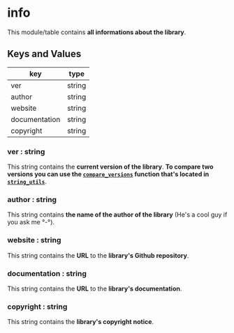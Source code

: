 
# info

This module/table contains **all informations about the library**.

## Keys and Values

|      key      |  type  |
| ------------- | ------ |
|      ver      | string |
|    author     | string |
|    website    | string |
| documentation | string |
|   copyright   | string |

### ver : string

This string contains the **current version of the library**. **To compare two versions you can use the [`compare_versions`](./string_utils_module.md#compare_versions) function that's located in [`string_utils`](./string_utils_module.md)**.

### author : string

This string contains **the name of the author of the library** (He's a cool guy if you ask me °-°).

### website : string

This string contains the **URL** to the **library's Github repository**.

### documentation : string

This string contains the **URL** to the **library's documentation**.

### copyright : string

This string contains the **library's copyright notice**.
